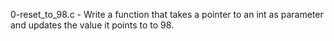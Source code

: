0-reset_to_98.c - Write a function that takes a pointer to an int as parameter and updates the value it points to to 98.

